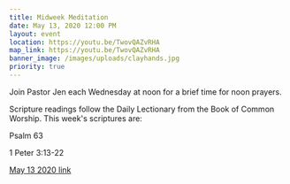 ```yaml
---
title: Midweek Meditation
date: May 13, 2020 12:00 PM
layout: event
location: https://youtu.be/TwovQAZvRHA
map_link: https://youtu.be/TwovQAZvRHA
banner_image: /images/uploads/clayhands.jpg
priority: true
---
```

Join Pastor Jen each Wednesday at noon for a brief time for noon prayers.

Scripture readings follow the Daily Lectionary from the Book of Common Worship. This week's scriptures are:

Psalm 63

1 Peter 3:13-22

[May 13 2020 link](https://youtu.be/TwovQAZvRHA)